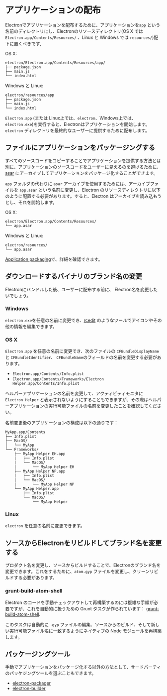 # アプリケーションの配布

Electronでアプリケーションを配布するために、アプリケーションを`app` という名前のディレクトリにし、Electronのリソースディレクトリ(OS X では
`Electron.app/Contents/Resources/` 、Linux と Windows では `resources/`)配下に置くべきです,

OS X:

```text
electron/Electron.app/Contents/Resources/app/
├── package.json
├── main.js
└── index.html
```

Windows と Linux:

```text
electron/resources/app
├── package.json
├── main.js
└── index.html
```

`Electron.app` (または Linux上では、`electron`、Windows上では、 `electron.exe`)を実行すると、Electronはアプリケーションを開始します。`electron` ディレクトリを最終的なユーザーに提供するために配布します。

## ファイルにアプリケーションをパッケージングする

すべてのソースコードをコピーすることでアプリケーションを提供する方法とは別に、アプリケーションのソースコードをユーザーに見えるのを避けるために、[asar](https://github.com/electron/asar) にアーカイブしてアプリケーションをパッケージ化することができます。

`app` フォルダの代わりに `asar` アーカイブを使用するためには、アーカイブファイルを `app.asar` という名前に変更し、Electron のリソースディレクトリに以下のように配置する必要があります。すると、Electron はアーカイブを読み込もうとし、それを開始します。

OS X:

```text
electron/Electron.app/Contents/Resources/
└── app.asar
```

Windows と Linux:

```text
electron/resources/
└── app.asar
```

[Application packaging](application-packaging.md)で、詳細を確認できます。

## ダウンロードするバイナリのブランド名の変更

Electronにバンドルした後、ユーザーに配布する前に、 Electron名を変更したいでしょう。

### Windows

`electron.exe`を任意の名前に変更でき、[rcedit](https://github.com/atom/rcedit)
のようなツールでアイコンやその他の情報を編集できます。

### OS X

`Electron.app` を任意の名前に変更でき、次のファイルの `CFBundleDisplayName`と `CFBundleIdentifier`、 `CFBundleName`のフィールドの名前を変更する必要があります。

* `Electron.app/Contents/Info.plist`
* `Electron.app/Contents/Frameworks/Electron Helper.app/Contents/Info.plist`

ヘルパーアプリケーションの名前を変更して、アクティビティモニタに `Electron Helper` と表示されないようにすることもできますが、その際はヘルパーアプリケーションの実行可能ファイルの名前を変更したことを確認してください。

名前変更後のアプリケーションの構成は以下の通りです：

```
MyApp.app/Contents
├── Info.plist
├── MacOS/
│   └── MyApp
└── Frameworks/
    ├── MyApp Helper EH.app
    |   ├── Info.plist
    |   └── MacOS/
    |       └── MyApp Helper EH
    ├── MyApp Helper NP.app
    |   ├── Info.plist
    |   └── MacOS/
    |       └── MyApp Helper NP
    └── MyApp Helper.app
        ├── Info.plist
        └── MacOS/
            └── MyApp Helper
```

### Linux

`electron` を任意の名前に変更できます。

## ソースからElectronをリビルドしてブランド名を変更する

プロダクト名を変更し、ソースからビルドすることで、Electronのブランド名を変更できます。これをするために、`atom.gyp` ファイルを変更し、クリーンリビルドする必要があります。

### grunt-build-atom-shell

Electron のコードを手動チェックアウトして再構築するのには複雑な手順が必要ですが、これを自動的に扱うための Grunt タスクが作られています：
[grunt-build-atom-shell](https://github.com/paulcbetts/grunt-build-atom-shell).

このタスクは自動的に `.gyp` ファイルの編集、ソースからのビルド、そして新しい実行可能ファイル名に一致するようにネイティブの Node モジュールを再構築します。

## パッケージングツール

手動でアプリケーションをパッケージ化する以外の方法として、サードパーティのパッケジングツールを選ぶこともできます。

* [electron-packager](https://github.com/maxogden/electron-packager)
* [electron-builder](https://github.com/loopline-systems/electron-builder)
